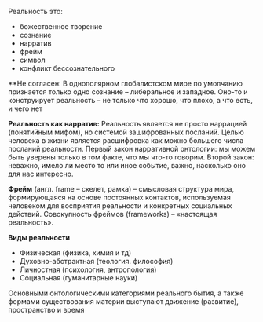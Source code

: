 Реальность это:
* божественное творение
* сознание
* нарратив
* фрейм
* символ
* конфликт бессознательного

**Не согласен:
В однополярном глобалистском мире по умолчанию признается только одно сознание – либеральное и западное. Оно-то и конструирует реальность – не только что хорошо, что плохо, а что есть, и чего нет

**Реальность как нарратив:**
Реальность является не просто наррацией (понятийным мифом), но системой зашифрованных посланий. Целью человека в жизни является расшифровка как можно большего числа посланий реальности. Первый закон нарративной онтологии: мы можем быть уверены только в том факте, что мы что-то говорим. Второй закон: неважно, имело ли место то или иное событие, важно, насколько оно для нас интересно.

**Фрейм** (англ. frame – скелет, рамка) – смысловая структура мира, формирующаяся на основе постоянных контактов, используемая человеком для восприятия реальности и конкретных социальных действий. Совокупность фреймов (frameworks) – «настоящая реальность».

**Виды реальности**
* Физическая (физика, химия и тд)
* Духовно-абстрактная (теология. философия)
* Личностная (психология, антропология)
* Социальная (гуманитарные науки)

Основными онтологическими категориями реального бытия, а также формами существования материи выступают движение (развитие), пространство и время
